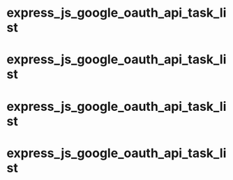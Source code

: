 # express_js_google_oauth_api_task_list
# express_js_google_oauth_api_task_list
# express_js_google_oauth_api_task_list
# express_js_google_oauth_api_task_list
